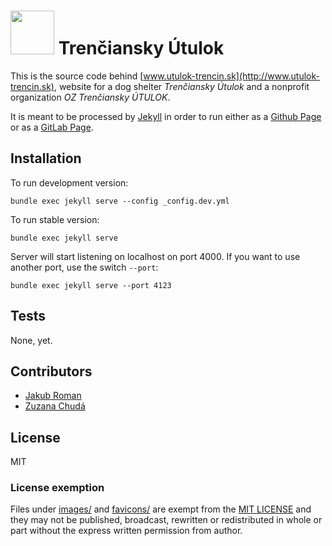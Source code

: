 # <img src='http://www.utulok-trencin.sk/favicons/safari-pinned-tab.svg' height='70'> Trenčiansky Útulok

This is the source code behind [www.utulok-trencin.sk](http://www.utulok-trencin.sk), 
website for a dog shelter _Trenčiansky Útulok_ and a nonprofit organization _OZ Trenčiansky ÚTULOK_.

It is meant to be processed by [Jekyll](http://jekyllrb.com/)
in order to run either as a [Github Page](https://pages.github.com/)
or as a [GitLab Page](https://pages.gitlab.io/).

## Installation

To run development version:

```
bundle exec jekyll serve --config _config.dev.yml
```

To run stable version:

```
bundle exec jekyll serve
```

Server will start listening on localhost on port 4000. If you want to use another port, use the switch `--port`:

```
bundle exec jekyll serve --port 4123
```

## Tests

None, yet.

## Contributors

* [Jakub Roman](https://github.com/jakubro)
* [Zuzana Chudá](https://github.com/zuzanachuda)

## License

MIT

### License exemption

Files under [images/](images/) and [favicons/](favicons/) are exempt from the [MIT LICENSE](LICENSE) and they may not 
be published, broadcast, rewritten or redistributed in whole or part without the express written permission from author.
